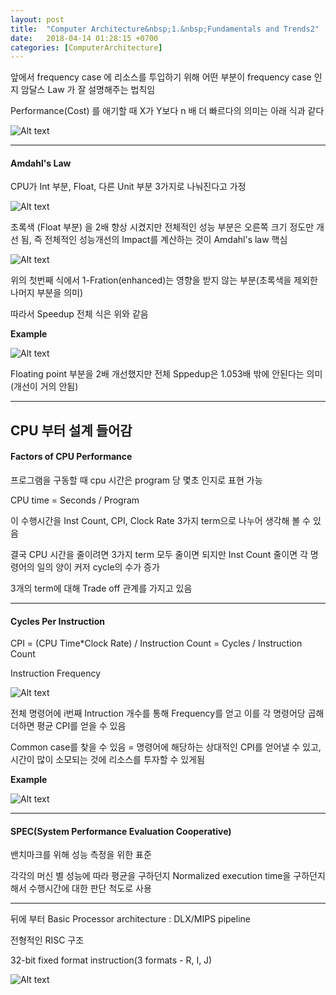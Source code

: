 ```yaml
---
layout: post
title:  "Computer Architecture&nbsp;1.&nbsp;Fundamentals and Trends2"
date:   2018-04-14 01:28:15 +0700
categories: [ComputerArchitecture]
---
```


앞에서 frequency case 에 리소스를 투입하기 위해 어떤 부분이 frequency case 인지 암달스 Law 가 잘 설명해주는 법칙임 

Performance(Cost) 를 애기할 때
X가 Y보다 n 배 더 빠르다의 의미는 아래 식과 같다

![Alt text](http://leesangwon0114.github.io/static/img/CA/1.12.PNG)

---

#### Amdahl's Law

CPU가 Int 부분, Float, 다른 Unit 부분 3가지로 나눠진다고 가정

![Alt text](http://leesangwon0114.github.io/static/img/CA/1.13.PNG)

초록색 (Float 부분) 을 2배 향상 시켰지만 전체적인 성능 부분은 오른쪽 크기 정도만 개선 됨, 즉 전체적인 성능개선의 Impact를 계산하는 것이 Amdahl's law 핵심

![Alt text](http://leesangwon0114.github.io/static/img/CA/1.14.PNG)

위의 첫번째 식에서 1-Fration(enhanced)는 영향을 받지 않는 부분(초록색을 제외한 나머지 부분을 의미)

따라서 Speedup 전체 식은 위와 같음

**Example**

![Alt text](http://leesangwon0114.github.io/static/img/CA/1.15.PNG)

Floating point 부분을 2배 개선했지만 전체 Sppedup은 1.053배 밖에 안된다는 의미(개선이 거의 안됨)

---

## CPU 부터 설계 들어감 ##

#### Factors of CPU Performance

프로그램을 구동할 때 cpu 시간은 program 당 몇초 인지로 표현 가능

CPU time = Seconds / Program

이 수행시간을 Inst Count, CPI, Clock Rate 3가지 term으로 나누어 생각해 볼 수 있음

결국 CPU 시간을 줄이려면 3가지 term 모두 줄이면 되지만 Inst Count 줄이면 각 명령어의 일의 양이 커저 cycle의 수가 증가

3개의 term에 대해 Trade off 관계를 가지고 있음

---

#### Cycles Per Instruction

CPI = (CPU Time*Clock Rate) / Instruction Count = Cycles / Instruction Count

Instruction Frequency

![Alt text](http://leesangwon0114.github.io/static/img/CA/1.16.PNG)

전체 명령어에 i번째 Intruction 개수를 통해 Frequency를 얻고 이를 각 명령어당 곱해 더하면 평균 CPI를 얻을 수 있음

Common case를 찾을 수 있음 = 명령어에 해당하는 상대적인 CPI를 얻어낼 수 있고, 시간이 많이 소모되는 것에 리소스를 투자할 수 있게됨

**Example**

![Alt text](http://leesangwon0114.github.io/static/img/CA/1.17.PNG)

---

#### SPEC(System Performance Evaluation Cooperative)

밴치마크를 위해 성능 측정을 위한 표준

각각의 머신 별 성능에 따라 평균을 구하던지 Normalized execution time을 구하던지 해서 수행시간에 대한 판단 척도로 사용


---

뒤에 부터 Basic Processor architecture : DLX/MIPS pipeline

전형적인 RISC 구조

32-bit fixed format instruction(3 formats - R, I, J)

![Alt text](http://leesangwon0114.github.io/static/img/CA/1.18.PNG)

